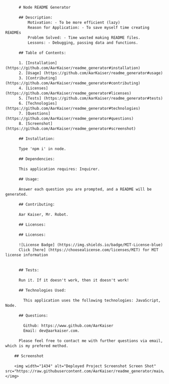 
          # Node README Generator
          
          ## Description:
              Motivation: - To be more efficient (lazy)
              Reason for Application: - To save myself time creating READMEs
              Problem Solved: - Time wasted making README files.
              Lessons: - Debugging, passing data and functions.

          ## Table of Contents:

          1. [Installation] (https://github.com/AarKaiser/readme_generator#installation)
          2. [Usage] (https://github.com/AarKaiser/readme_generator#usage)
          3. [Contributing] (https://github.com/AarKaiser/readme_generator#contributing)
          4. [Licenses] (https://github.com/AarKaiser/readme_generator#licenses)
          5. [Tests] (https://github.com/AarKaiser/readme_generator#tests)
          6. [Technologies] (https://github.com/AarKaiser/readme_generator#technologies)
          7. [Questions] (https://github.com/AarKaiser/readme_generator#questions)
          8. [Screenshot] (https://github.com/AarKaiser/readme_generator#screenshot)

          ## Installation: 
          
          Type 'npm i' in node.

          ## Dependencies:

          This application requires: Inquirer.

          ## Usage:
          
          Answer each question you are prompted, and a README will be generated.

          ## Contributing:

          Aar Kaiser, Mr. Robot.

          ## Licenses:

          ## Licenses:

          ![License Badge] (https://img.shields.io/badge/MIT-License-blue)
          Click [here] (https://choosealicense.com/licenses/MIT) for MIT license information
  

          ## Tests:

          Run it. If it doesn't work, then it doesn't work!

          ## Technologies Used: 
          
            This application uses the following technologies: JavaScript, Node.

          ## Questions:

            Github: https://www.github.com/AarKaiser
            Email: dev@aarkaiser.com.
            
          Please feel free to contact me with further questions via email, which is my prefered method.

        ## Screenshot
        
        <img width="1434" alt="Deployed Project Screenshot Screen Shot" src="https://raw.githubusercontent.com/AarKaiser/readme_generator/main/assets/images/screenshot.png"></img>

        

